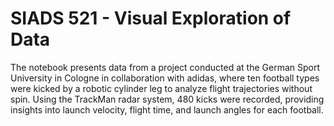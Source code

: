 # SIADS 521 - Visual Exploration of Data
The notebook presents data from a project conducted at the German Sport University in Cologne in collaboration with adidas, where ten football types were kicked by a robotic cylinder leg to analyze flight trajectories without spin. Using the TrackMan radar system, 480 kicks were recorded, providing insights into launch velocity, flight time, and launch angles for each football.
